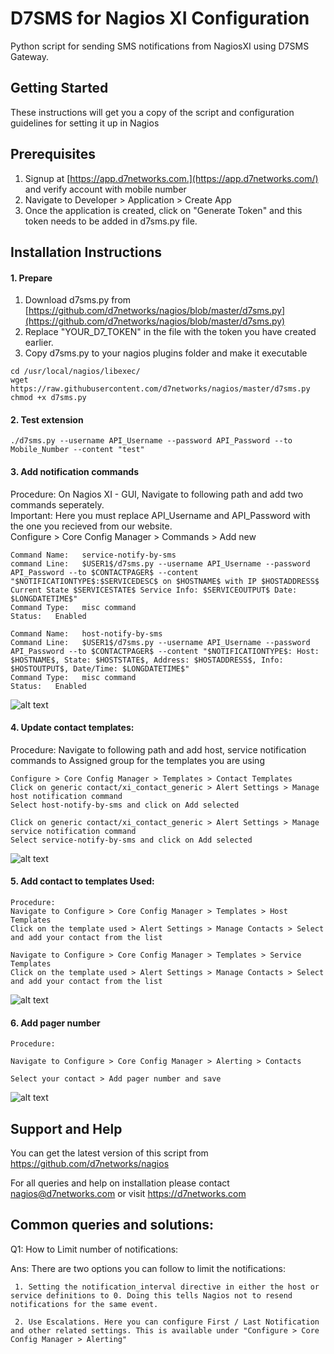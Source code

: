 # D7SMS for Nagios XI Configuration

Python script for sending SMS notifications from NagiosXI using D7SMS Gateway.

## Getting Started
These instructions will get you a copy of the script and configuration guidelines for setting it up in Nagios

## Prerequisites

1. Signup at [https://app.d7networks.com.](https://app.d7networks.com/) and  verify account with mobile number
2. Navigate to Developer > Application > Create App
3. Once the application is created, click on "Generate Token" and this token needs to be added in d7sms.py file. 

## Installation Instructions
#### 1. Prepare 
1. Download d7sms.py from [https://github.com/d7networks/nagios/blob/master/d7sms.py](https://github.com/d7networks/nagios/blob/master/d7sms.py)
2. Replace "YOUR_D7_TOKEN" in the file with the token you have created earlier. 
3. Copy d7sms.py to your nagios plugins folder and make it executable
```
cd /usr/local/nagios/libexec/
wget https://raw.githubusercontent.com/d7networks/nagios/master/d7sms.py
chmod +x d7sms.py
```

#### 2. Test extension
```
./d7sms.py --username API_Username --password API_Password --to Mobile_Number --content "test"
```

#### 3. Add notification commands

Procedure: On Nagios XI  - GUI, Navigate to following path and add two commands seperately.   
Important: Here you must replace API_Username and API_Password with the one you recieved from our website.    
Configure > Core Config Manager > Commands > Add new
```
Command Name:   service-notify-by-sms
command Line:   $USER1$/d7sms.py --username API_Username --password API_Password --to $CONTACTPAGER$ --content "$NOTIFICATIONTYPE$:$SERVICEDESC$ on $HOSTNAME$ with IP $HOSTADDRESS$ Current State $SERVICESTATE$ Service Info: $SERVICEOUTPUT$ Date: $LONGDATETIME$"
Command Type:   misc command
Status:   Enabled

Command Name:   host-notify-by-sms
Command Line:   $USER1$/d7sms.py --username API_Username --password API_Password --to $CONTACTPAGER$ --content "$NOTIFICATIONTYPE$: Host: $HOSTNAME$, State: $HOSTSTATE$, Address: $HOSTADDRESS$, Info: $HOSTOUTPUT$, Date/Time: $LONGDATETIME$"
Command Type:   misc command
Status:   Enabled
```
![alt text](https://d7networks.com/images/nagios/NagiosXI-1.png)

#### 4. Update contact templates: 

Procedure: 
Navigate to following path and add host, service notification commands to Assigned group for the templates you are using

```
Configure > Core Config Manager > Templates > Contact Templates
Click on generic contact/xi_contact_generic > Alert Settings > Manage host notification command 
Select host-notify-by-sms and click on Add selected
 
Click on generic contact/xi_contact_generic > Alert Settings > Manage service notification command
Select service-notify-by-sms and click on Add selected
```
![alt text](https://d7networks.com/images/nagios/NagiosXI-2.png)


#### 5. Add contact to templates Used: 

```
Procedure: 
Navigate to Configure > Core Config Manager > Templates > Host Templates
Click on the template used > Alert Settings > Manage Contacts > Select and add your contact from the list

Navigate to Configure > Core Config Manager > Templates > Service Templates
Click on the template used > Alert Settings > Manage Contacts > Select and add your contact from the list
```
![alt text](https://d7networks.com/images/nagios/NagiosXI-3.png)


#### 6. Add pager number
```
Procedure: 

Navigate to Configure > Core Config Manager > Alerting > Contacts

Select your contact > Add pager number and save
```
![alt text](https://d7networks.com/images/nagios/NagiosXI-4.png)

## Support and Help

You can get the latest version of this script from https://github.com/d7networks/nagios 

For all queries and help on installation please contact nagios@d7networks.com or visit https://d7networks.com

## Common queries and solutions: 
Q1: How to Limit number of notifications: 

Ans: There are two options you can follow to limit the notifications: 
     
     1. Setting the notification_interval directive in either the host or service definitions to 0. Doing this tells Nagios not to resend notifications for the same event. 
     
     2. Use Escalations. Here you can configure First / Last Notification and other related settings. This is available under "Configure > Core Config Manager > Alerting"
